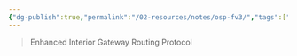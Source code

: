 ```yaml
---
{"dg-publish":true,"permalink":"/02-resources/notes/osp-fv3/","tags":["netzwerk/protocol"],"noteIcon":"","updated":"2025-07-12T13:31:41.307+02:00"}
---
```


>Enhanced Interior Gateway Routing Protocol